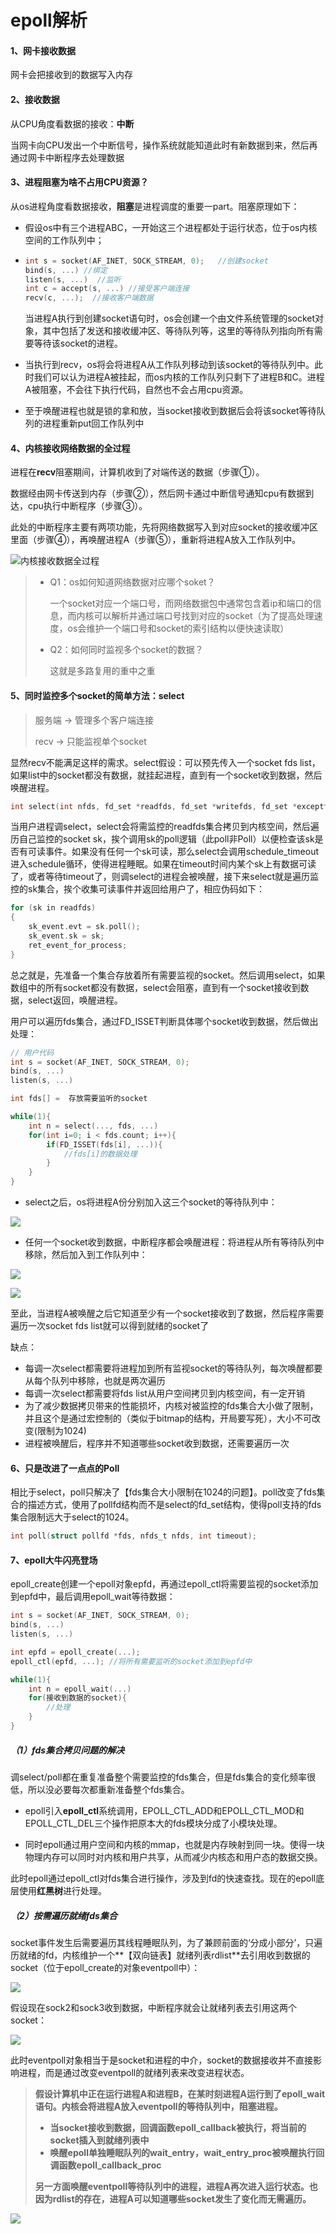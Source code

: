 # epoll解析 

#### 1、网卡接收数据

网卡会把接收到的数据写入内存



#### 2、接收数据

从CPU角度看数据的接收：**中断**

当网卡向CPU发出一个中断信号，操作系统就能知道此时有新数据到来，然后再通过网卡中断程序去处理数据



#### 3、进程阻塞为啥不占用CPU资源？

从os进程角度看数据接收，**阻塞**是进程调度的重要一part。阻塞原理如下：

- 假设os中有三个进程ABC，一开始这三个进程都处于运行状态，位于os内核空间的工作队列中；

- ```c
  int s = socket(AF_INET, SOCK_STREAM, 0);   //创建socket
  bind(s, ...) //绑定
  listen(s, ...)  //监听
  int c = accept(s, ...) //接受客户端连接
  recv(c, ...);  //接收客户端数据
  ```

  当进程A执行到创建socket语句时，os会创建一个由文件系统管理的socket对象，其中包括了发送和接收缓冲区、等待队列等，这里的等待队列指向所有需要等待该socket的进程。

- 当执行到recv，os将会将进程A从工作队列移动到该socket的等待队列中。此时我们可以认为进程A被挂起，而os内核的工作队列只剩下了进程B和C。进程A被阻塞，不会往下执行代码，自然也不会占用cpu资源。
- 至于唤醒进程也就是锁的拿和放，当socket接收到数据后会将该socket等待队列的进程重新put回工作队列中



#### 4、内核接收网络数据的全过程

进程在**recv**阻塞期间，计算机收到了对端传送的数据（步骤①）。

数据经由网卡传送到内存（步骤②），然后网卡通过中断信号通知cpu有数据到达，cpu执行中断程序（步骤③）。

此处的中断程序主要有两项功能，先将网络数据写入到对应socket的接收缓冲区里面（步骤④），再唤醒进程A（步骤⑤），重新将进程A放入工作队列中。

![内核接收数据全过程](https://github.com/yanyanran/pictures/blob/main/%E5%86%85%E6%A0%B8%E6%8E%A5%E6%94%B6%E6%95%B0%E6%8D%AE.png?raw=true)

> - Q1：os如何知道网络数据对应哪个soket？
>
>   一个socket对应一个端口号，而网络数据包中通常包含着ip和端口的信息，而内核可以解析并通过端口号找到对应的socket（为了提高处理速度，os会维护一个端口号和socket的索引结构以便快速读取）
>
> - Q2：如何同时监视多个socket的数据？
>
>   这就是多路复用的重中之重



#### 5、同时监控多个socket的简单方法：select

> 服务端 -> 管理多个客户端连接
>
> recv -> 只能监视单个socket

显然recv不能满足这样的需求。select假设：可以预先传入一个socket fds list，如果list中的socket都没有数据，就挂起进程，直到有一个socket收到数据，然后唤醒进程。

```c
int select(int nfds, fd_set *readfds, fd_set *writefds, fd_set *exceptfds, struct timeval *timeout);
```

当用户进程调select，select会将需监控的readfds集合拷贝到内核空间，然后遍历自己监控的socket sk，挨个调用sk的poll逻辑（此poll非Poll）以便检查该sk是否有可读事件。如果没有任何一个sk可读，那么select会调用schedule_timeout进入schedule循环，使得进程睡眠。如果在timeout时间内某个sk上有数据可读了，或者等待timeout了，则调select的进程会被唤醒，接下来select就是遍历监控的sk集合，挨个收集可读事件并返回给用户了，相应伪码如下：

```C
for (sk in readfds)
{
    sk_event.evt = sk.poll();
    sk_event.sk = sk;
    ret_event_for_process;
}
```

总之就是，先准备一个集合存放着所有需要监视的socket。然后调用select，如果数组中的所有socket都没有数据，select会阻塞，直到有一个socket接收到数据，select返回，唤醒进程。

用户可以遍历fds集合，通过FD_ISSET判断具体哪个socket收到数据，然后做出处理：

```c
// 用户代码
int s = socket(AF_INET, SOCK_STREAM, 0);  
bind(s, ...)
listen(s, ...)

int fds[] =  存放需要监听的socket

while(1){
    int n = select(..., fds, ...)
    for(int i=0; i < fds.count; i++){
        if(FD_ISSET(fds[i], ...)){
            //fds[i]的数据处理
        }
    }
}
```

- select之后，os将进程A份分别加入这三个socket的等待队列中：

![](https://pic4.zhimg.com/80/v2-0cccb4976f8f2c2f8107f2b3a5bc46b3_1440w.webp)

- 任何一个socket收到数据，中断程序都会唤醒进程：将进程从所有等待队列中移除，然后加入到工作队列中：

![](https://pic1.zhimg.com/80/v2-85dba5430f3c439e4647ea4d97ba54fc_1440w.webp)

![](https://pic4.zhimg.com/80/v2-a86b203b8d955466fff34211d965d9eb_1440w.webp)

至此，当进程A被唤醒之后它知道至少有一个socket接收到了数据，然后程序需要遍历一次socket fds list就可以得到就绪的socket了

缺点：

- 每调一次select都需要将进程加到所有监视socket的等待队列，每次唤醒都要从每个队列中移除，也就是两次遍历
- 每调一次select都需要将fds list从用户空间拷贝到内核空间，有一定开销
- 为了减少数据拷贝带来的性能损坏，内核对被监控的fds集合大小做了限制，并且这个是通过宏控制的（类似于bitmap的结构，开局要写死），大小不可改变(限制为1024)
- 进程被唤醒后，程序并不知道哪些socket收到数据，还需要遍历一次



#### 6、只是改进了一点点的Poll

相比于select，poll只解决了【fds集合大小限制在1024的问题】。poll改变了fds集合的描述方式，使用了pollfd结构而不是select的fd_set结构，使得poll支持的fds集合限制远大于select的1024。

```c
int poll(struct pollfd *fds, nfds_t nfds, int timeout);
```



#### 7、epoll大牛闪亮登场

epoll_create创建一个epoll对象epfd，再通过epoll_ctl将需要监视的socket添加到epfd中，最后调用epoll_wait等待数据：

```c
int s = socket(AF_INET, SOCK_STREAM, 0);   
bind(s, ...)
listen(s, ...)

int epfd = epoll_create(...);
epoll_ctl(epfd, ...); //将所有需要监听的socket添加到epfd中

while(1){
    int n = epoll_wait(...)
    for(接收到数据的socket){
        //处理
    }
}
```

##### （1）fds集合拷贝问题的解决

调select/poll都在重复准备整个需要监控的fds集合，但是fds集合的变化频率很低，所以没必要每次都重新准备整个fds集合。

- epoll引入**epoll_ctl**系统调用，EPOLL_CTL_ADD和EPOLL_CTL_MOD和EPOLL_CTL_DEL三个操作把原本大的fds模块分成了小模块处理。

- 同时epoll通过用户空间和内核的mmap，也就是内存映射到同一块。使得一块物理内存可以同时对内核和用户共享，从而减少内核态和用户态的数据交换。

此时epoll通过epoll_ctl对fds集合进行操作，涉及到fd的快速查找。现在的epoll底层使用**红黑树**进行处理。

##### （2）按需遍历就绪fds集合

socket事件发生后需要遍历其线程睡眠队列，为了兼顾前面的‘分成小部分’，只遍历就绪的fd，内核维护一个**【双向链表】就绪列表rdlist**去引用收到数据的socket（位于epoll_create的对象eventpoll中）：

![](https://pic4.zhimg.com/80/v2-5c552b74772d8dbc7287864999e32c4f_1440w.webp)

假设现在sock2和sock3收到数据，中断程序就会让就绪列表去引用这两个socket：

![](https://pic1.zhimg.com/80/v2-18b89b221d5db3b5456ab6a0f6dc5784_1440w.webp)

此时eventpoll对象相当于是socket和进程的中介，socket的数据接收并不直接影响进程，而是通过改变eventpoll的就绪列表来改变进程状态。

> **假设计算机中正在运行进程A和进程B，在某时刻进程A运行到了epoll_wait语句。内核会将进程A放入eventpoll的等待队列中，阻塞进程。**
>
> - **当socket接收到数据，回调函数epoll_callback被执行，将当前的socket插入到就绪列表中**
> - **唤醒epoll单独睡眠队列的wait_entry，wait_entry_proc被唤醒执行回调函数epoll_callback_proc** 
>
> **另一方面唤醒eventpoll等待队列中的进程，进程A再次进入运行状态。也因为rdlist的存在，进程A可以知道哪些socket发生了变化而无需遍历。**





![](https://pic2.zhimg.com/80/v2-14e0536d872474b0851b62572b732e39_1440w.webp)
